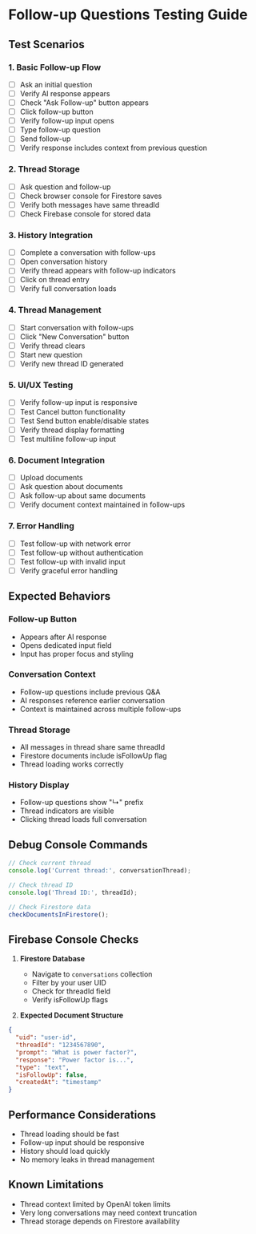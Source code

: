 # Follow-up Questions Testing Guide

## Test Scenarios

### 1. **Basic Follow-up Flow**
- [ ] Ask an initial question
- [ ] Verify AI response appears
- [ ] Check "Ask Follow-up" button appears
- [ ] Click follow-up button
- [ ] Verify follow-up input opens
- [ ] Type follow-up question
- [ ] Send follow-up
- [ ] Verify response includes context from previous question

### 2. **Thread Storage**
- [ ] Ask question and follow-up
- [ ] Check browser console for Firestore saves
- [ ] Verify both messages have same threadId
- [ ] Check Firebase console for stored data

### 3. **History Integration**
- [ ] Complete a conversation with follow-ups
- [ ] Open conversation history
- [ ] Verify thread appears with follow-up indicators
- [ ] Click on thread entry
- [ ] Verify full conversation loads

### 4. **Thread Management**
- [ ] Start conversation with follow-ups
- [ ] Click "New Conversation" button
- [ ] Verify thread clears
- [ ] Start new question
- [ ] Verify new thread ID generated

### 5. **UI/UX Testing**
- [ ] Verify follow-up input is responsive
- [ ] Test Cancel button functionality
- [ ] Test Send button enable/disable states
- [ ] Verify thread display formatting
- [ ] Test multiline follow-up input

### 6. **Document Integration**
- [ ] Upload documents
- [ ] Ask question about documents
- [ ] Ask follow-up about same documents
- [ ] Verify document context maintained in follow-ups

### 7. **Error Handling**
- [ ] Test follow-up with network error
- [ ] Test follow-up without authentication
- [ ] Test follow-up with invalid input
- [ ] Verify graceful error handling

## Expected Behaviors

### Follow-up Button
- Appears after AI response
- Opens dedicated input field
- Input has proper focus and styling

### Conversation Context
- Follow-up questions include previous Q&A
- AI responses reference earlier conversation
- Context is maintained across multiple follow-ups

### Thread Storage
- All messages in thread share same threadId
- Firestore documents include isFollowUp flag
- Thread loading works correctly

### History Display
- Follow-up questions show "↳" prefix
- Thread indicators are visible
- Clicking thread loads full conversation

## Debug Console Commands

```javascript
// Check current thread
console.log('Current thread:', conversationThread);

// Check thread ID
console.log('Thread ID:', threadId);

// Check Firestore data
checkDocumentsInFirestore();
```

## Firebase Console Checks

1. **Firestore Database**
   - Navigate to `conversations` collection
   - Filter by your user UID
   - Check for threadId field
   - Verify isFollowUp flags

2. **Expected Document Structure**
```json
{
  "uid": "user-id",
  "threadId": "1234567890",
  "prompt": "What is power factor?",
  "response": "Power factor is...",
  "type": "text",
  "isFollowUp": false,
  "createdAt": "timestamp"
}
```

## Performance Considerations

- Thread loading should be fast
- Follow-up input should be responsive
- History should load quickly
- No memory leaks in thread management

## Known Limitations

- Thread context limited by OpenAI token limits
- Very long conversations may need context truncation
- Thread storage depends on Firestore availability
